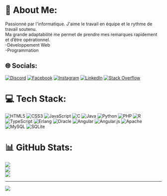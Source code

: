 # 💫 About Me:
Passionné par l'informatique. J'aime le travail en équipe et le rythme de travail soutenu. <br>Ma grande adaptabilité me permet de prendre mes remarques rapidement et d’être opérationnel. <br>-Développement Web <br>-Programmation<br>


## 🌐 Socials:
[![Discord](https://img.shields.io/badge/Discord-%237289DA.svg?logo=discord&logoColor=white)](https://discord.gg/Mesouak_Salaheddin#1262) [![Facebook](https://img.shields.io/badge/Facebook-%231877F2.svg?logo=Facebook&logoColor=white)](https://facebook.com/salaheddinmesouak) [![Instagram](https://img.shields.io/badge/Instagram-%23E4405F.svg?logo=Instagram&logoColor=white)](https://instagram.com/salaheddinmesouak) [![LinkedIn](https://img.shields.io/badge/LinkedIn-%230077B5.svg?logo=linkedin&logoColor=white)](https://linkedin.com/in/salaheddin-mesouak) [![Stack Overflow](https://img.shields.io/badge/-Stackoverflow-FE7A16?logo=stack-overflow&logoColor=white)](https://stackoverflow.com/users/20968355) 

# 💻 Tech Stack:
![HTML5](https://img.shields.io/badge/html5-%23E34F26.svg?style=for-the-badge&logo=html5&logoColor=white) ![CSS3](https://img.shields.io/badge/css3-%231572B6.svg?style=for-the-badge&logo=css3&logoColor=white) ![JavaScript](https://img.shields.io/badge/javascript-%23323330.svg?style=for-the-badge&logo=javascript&logoColor=%23F7DF1E) ![C](https://img.shields.io/badge/c-%2300599C.svg?style=for-the-badge&logo=c&logoColor=white) ![Java](https://img.shields.io/badge/java-%23ED8B00.svg?style=for-the-badge&logo=java&logoColor=white) ![Python](https://img.shields.io/badge/python-3670A0?style=for-the-badge&logo=python&logoColor=ffdd54) ![PHP](https://img.shields.io/badge/php-%23777BB4.svg?style=for-the-badge&logo=php&logoColor=white) ![R](https://img.shields.io/badge/r-%23276DC3.svg?style=for-the-badge&logo=r&logoColor=white) ![TypeScript](https://img.shields.io/badge/typescript-%23007ACC.svg?style=for-the-badge&logo=typescript&logoColor=white) ![Erlang](https://img.shields.io/badge/Erlang-white.svg?style=for-the-badge&logo=erlang&logoColor=a90533) ![Oracle](https://img.shields.io/badge/Oracle-F80000?style=for-the-badge&logo=oracle&logoColor=white) ![Angular](https://img.shields.io/badge/angular-%23DD0031.svg?style=for-the-badge&logo=angular&logoColor=white) ![Angular.js](https://img.shields.io/badge/angular.js-%23E23237.svg?style=for-the-badge&logo=angularjs&logoColor=white) ![Apache](https://img.shields.io/badge/apache-%23D42029.svg?style=for-the-badge&logo=apache&logoColor=white) ![MySQL](https://img.shields.io/badge/mysql-%2300f.svg?style=for-the-badge&logo=mysql&logoColor=white) ![SQLite](https://img.shields.io/badge/sqlite-%2307405e.svg?style=for-the-badge&logo=sqlite&logoColor=white)
# 📊 GitHub Stats:
![](https://github-readme-stats.vercel.app/api?username=mesouak-salaheddin&theme=dark&hide_border=false&include_all_commits=false&count_private=false)<br/>
![](https://github-readme-streak-stats.herokuapp.com/?user=mesouak-salaheddin&theme=dark&hide_border=false)<br/>
![](https://github-readme-stats.vercel.app/api/top-langs/?username=mesouak-salaheddin&theme=dark&hide_border=false&include_all_commits=false&count_private=false&layout=compact)

---
[![](https://visitcount.itsvg.in/api?id=mesouak-salaheddin&icon=0&color=0)](https://visitcount.itsvg.in)

<!-- Proudly created with GPRM ( https://gprm.itsvg.in ) -->
